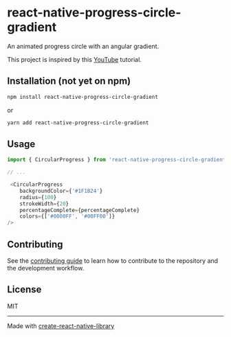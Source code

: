 # react-native-progress-circle-gradient

An animated progress circle with an angular gradient.  

This project is inspired by this [YouTube](https://www.youtube.com/watch?v=7SCzL-XnfUU) tutorial.

## Installation (not yet on npm)

```sh
npm install react-native-progress-circle-gradient
```

or 

```sh
yarn add react-native-progress-circle-gradient
```

## Usage

```js
import { CircularProgress } from 'react-native-progress-circle-gradient';

// ...

 <CircularProgress
    backgroundColor={'#1F1B24'}
    radius={100}
    strokeWidth={20}
    percentageComplete={percentageComplete}
    colors={['#0000FF', '#00FF00']}
/>
```
[](https://github.com/derekrsargent/react-native-progress-circle-gradient/blob/main/example/assets/example1.gif)

## Contributing

See the [contributing guide](CONTRIBUTING.md) to learn how to contribute to the repository and the development workflow.

## License

MIT

---

Made with [create-react-native-library](https://github.com/callstack/react-native-builder-bob)
